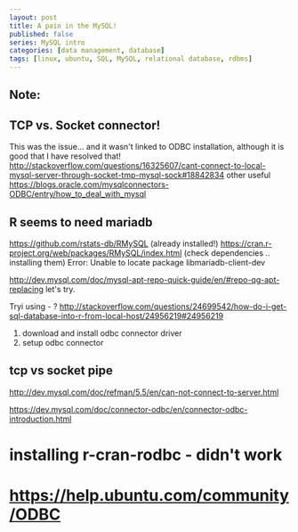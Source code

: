```yaml
---
layout: post
title: A pain in the MySQL!
published: false
series: MySQL intro
categories: [data management, database]
tags: [linux, ubuntu, SQL, MySQL, relational database, rdbms]
---
```



## Note: 

## TCP vs. Socket connector!
This was the issue... and it wasn't linked to ODBC installation, although it is good that I have resolved that!
http://stackoverflow.com/questions/16325607/cant-connect-to-local-mysql-server-through-socket-tmp-mysql-sock#18842834
other useful https://blogs.oracle.com/mysqlconnectors-ODBC/entry/how_to_deal_with_mysql

## R seems to need mariadb
https://github.com/rstats-db/RMySQL (already installed!)
https://cran.r-project.org/web/packages/RMySQL/index.html (check dependencies .. installing them)
Error: Unable to locate package libmariadb-client-dev

http://dev.mysql.com/doc/mysql-apt-repo-quick-guide/en/#repo-qg-apt-replacing
    let's try.

Tryi using - ?
http://stackoverflow.com/questions/24699542/how-do-i-get-sql-database-into-r-from-local-host/24956219#24956219
1) download and install odbc connector driver
2) setup odbc connector

## tcp vs socket pipe
http://dev.mysql.com/doc/refman/5.5/en/can-not-connect-to-server.html

https://dev.mysql.com/doc/connector-odbc/en/connector-odbc-introduction.html
# installing r-cran-rodbc - didn't work
# https://help.ubuntu.com/community/ODBC